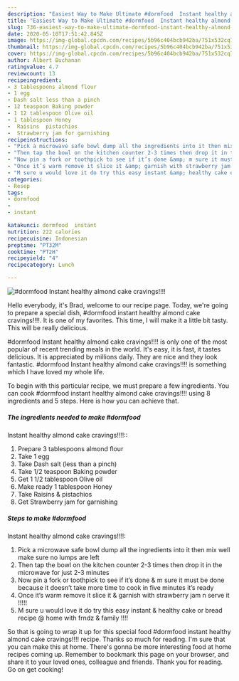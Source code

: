 ```yaml
---
description: "Easiest Way to Make Ultimate #dormfood  Instant healthy almond cake cravings!!!!"
title: "Easiest Way to Make Ultimate #dormfood  Instant healthy almond cake cravings!!!!"
slug: 736-easiest-way-to-make-ultimate-dormfood-instant-healthy-almond-cake-cravings
date: 2020-05-10T17:51:42.845Z
image: https://img-global.cpcdn.com/recipes/5b96c404bcb942ba/751x532cq70/dormfood-instant-healthy-almond-cake-cravings-recipe-main-photo.jpg
thumbnail: https://img-global.cpcdn.com/recipes/5b96c404bcb942ba/751x532cq70/dormfood-instant-healthy-almond-cake-cravings-recipe-main-photo.jpg
cover: https://img-global.cpcdn.com/recipes/5b96c404bcb942ba/751x532cq70/dormfood-instant-healthy-almond-cake-cravings-recipe-main-photo.jpg
author: Albert Buchanan
ratingvalue: 4.7
reviewcount: 13
recipeingredient:
- 3 tablespoons almond flour
- 1 egg
- Dash salt less than a pinch
- 12 teaspoon Baking powder
- 1 12 tablespoon Olive oil
- 1 tablespoon Honey
-  Raisins  pistachios
-  Strawberry jam for garnishing
recipeinstructions:
- "Pick a microwave safe bowl dump all the ingredients into it then mix well make sure no lumps are left"
- "Then tap the bowl on the kitchen counter 2-3 times then drop it in the microwave for just 2-3 minutes"
- "Now pin a fork or toothpick to see if it’s done &amp; m sure it must be done because it doesn’t take more time to cook in five minutes it’s ready"
- "Once it’s warm remove it slice it &amp; garnish with strawberry jam n serve it !!!!!"
- "M sure u would love it do try this easy instant &amp; healthy cake or bread recipe @ home with frndz &amp; family !!!!"
categories:
- Resep
tags:
- dormfood
- 
- instant

katakunci: dormfood  instant
nutrition: 222 calories
recipecuisine: Indonesian
preptime: "PT32M"
cooktime: "PT2H"
recipeyield: "4"
recipecategory: Lunch

---
```



![#dormfood 
Instant healthy almond cake cravings!!!!](https://img-global.cpcdn.com/recipes/5b96c404bcb942ba/751x532cq70/dormfood-instant-healthy-almond-cake-cravings-recipe-main-photo.jpg)

Hello everybody, it's Brad, welcome to our recipe page. Today, we're going to prepare a special dish, #dormfood 
instant healthy almond cake cravings!!!!. It is one of my favorites. This time, I will make it a little bit tasty. This will be really delicious.



#dormfood 
Instant healthy almond cake cravings!!!! is only one of the most popular of recent trending meals in the world. It's easy, it is fast, it tastes delicious. It is appreciated by millions daily. They are nice and they look fantastic. #dormfood 
Instant healthy almond cake cravings!!!! is something which I have loved my whole life.


To begin with this particular recipe, we must prepare a few ingredients. You can cook #dormfood 
instant healthy almond cake cravings!!!! using 8 ingredients and 5 steps. Here is how you can achieve that.

##### The ingredients needed to make #dormfood 
Instant healthy almond cake cravings!!!!::

1. Prepare 3 tablespoons almond flour
1. Take 1 egg
1. Take Dash salt (less than a pinch)
1. Take 1/2 teaspoon Baking powder
1. Get 1 1/2 tablespoon Olive oil
1. Make ready 1 tablespoon Honey
1. Take  Raisins &amp; pistachios
1. Get  Strawberry jam for garnishing




##### Steps to make #dormfood 
Instant healthy almond cake cravings!!!!:

1. Pick a microwave safe bowl dump all the ingredients into it then mix well make sure no lumps are left
1. Then tap the bowl on the kitchen counter 2-3 times then drop it in the microwave for just 2-3 minutes
1. Now pin a fork or toothpick to see if it’s done &amp; m sure it must be done because it doesn’t take more time to cook in five minutes it’s ready
1. Once it’s warm remove it slice it &amp; garnish with strawberry jam n serve it !!!!!
1. M sure u would love it do try this easy instant &amp; healthy cake or bread recipe @ home with frndz &amp; family !!!!




So that is going to wrap it up for this special food #dormfood 
instant healthy almond cake cravings!!!! recipe. Thanks so much for reading. I'm sure that you can make this at home. There's gonna be more interesting food at home recipes coming up. Remember to bookmark this page on your browser, and share it to your loved ones, colleague and friends. Thank you for reading. Go on get cooking!
